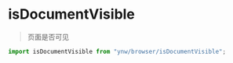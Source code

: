 # isDocumentVisible

> 页面是否可见

```js
import isDocumentVisible from "ynw/browser/isDocumentVisible";
```
